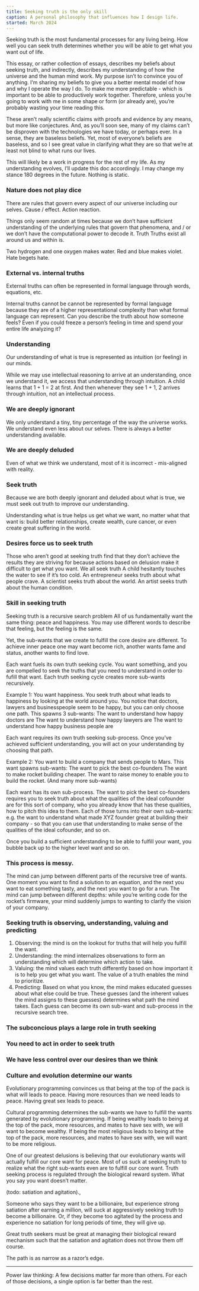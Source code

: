 ```yaml
---
title: Seeking truth is the only skill
caption: A personal philosophy that influences how I design life.
started: March 2024
---
```


Seeking truth is the most fundamental processes for any living being. How well you can seek truth determines whether you will be able to get what you want out of life.

This essay, or rather collection of essays, describes my beliefs about seeking truth, and indirectly, describes my understanding of how the universe and the human mind work. My purpose isn’t to convince you of anything. I’m sharing my beliefs to give you a better mental model of how and why I operate the way I do. To make me more predictable - which is important to be able to productively work together. Therefore, unless you’re going to work with me in some shape or form (or already are), you’re probably wasting your time reading this.

These aren’t really scientific claims with proofs and evidence by any means, but more like conjectures. And, as you’ll soon see, many of my claims can’t be disproven with the technologies we have today, or perhaps ever. In a sense, they are baseless beliefs. Yet, most of everyone’s beliefs are baseless, and so I see great value in clarifying what they are so that we’re at least not blind to what runs our lives.

This will likely be a work in progress for the rest of my life. As my understanding evolves, I’ll update this doc accordingly. I may change my stance 180 degrees in the future. Nothing is static.

### Nature does not play dice

There are rules that govern every aspect of our universe including our selves.
Cause / effect.
Action reaction.

Things only seem random at times because we don’t have sufficient understanding of the underlying rules that govern that phenomena, and / or we don’t have the computational power to decode it.
Truth
Truths exist all around us and within is.

Two hydrogen and one oxygen makes water.
Red and blue makes violet.
Hate begets hate.

### External vs. internal truths

External truths can often be represented in formal language through words, equations, etc.

Internal truths cannot be cannot be represented by formal language because they are of a higher representational complexity than what formal language can represent. Can you describe the truth about how someone feels? Even if you could freeze a person’s feeling in time and spend your entire life analyzing it?

### Understanding

Our understanding of what is true is represented as intuition (or feeling) in our minds.

While we may use intellectual reasoning to arrive at an understanding, once we understand it, we access that understanding through intuition. A child learns that 1 + 1 = 2 at first. And then whenever they see 1 + 1, 2 arrives through intuition, not an intellectual process.

### We are deeply ignorant

We only understand a tiny, tiny percentage of the way the universe works.
We understand even less about our selves.
There is always a better understanding available.

### We are deeply deluded

Even of what we think we understand, most of it is incorrect - mis-aligned with reality.

### Seek truth

Because we are both deeply ignorant and deluded about what is true, we must seek out truth to improve our understanding.

Understanding what is true helps us get what we want, no matter what that want is: build better relationships, create wealth, cure cancer, or even create great suffering in the world.

### Desires force us to seek truth

Those who aren’t good at seeking truth find that they don’t achieve the results they are striving for because actions based on delusion make it difficult to get what you want.
We all seek truth
A child hesitantly touches the water to see if it’s too cold.
An entrepreneur seeks truth about what people crave.
A scientist seeks truth about the world.
An artist seeks truth about the human condition.

### Skill in seeking truth

Seeking truth is a recursive search problem
All of us fundamentally want the same thing: peace and happiness.
You may use different words to describe that feeling, but the feeling is the same.

Yet, the sub-wants that we create to fulfill the core desire are different. To achieve inner peace one may want become rich, another wants fame and status, another wants to find love.

Each want fuels its own truth seeking cycle. You want something, and you are compelled to seek the truths that you need to understand in order to fufill that want. Each truth seeking cycle creates more sub-wants recursively.

Example 1:
You want happiness. You seek truth about what leads to happiness by looking at the world around you. You notice that doctors, lawyers and businesspeople seem to be happy, but you can only choose one path. This spawns 3 sub-wants:
The want to understand how happy doctors are
The want to understand how happy lawyers are
The want to understand how happy business people are

Each want requires its own truth seeking sub-process. Once you’ve achieved sufficient understanding, you will act on your understanding by choosing that path.

Example 2:
You want to build a company that sends people to Mars.
This want spawns sub-wants:
The want to pick the best co-founders
The want to make rocket building cheaper.
The want to raise money to enable you to build the rocket.
(And many more sub-wants)

Each want has its own sub-process. The want to pick the best co-founders requires you to seek truth about what the qualities of the ideal cofounder are for this sort of company, who you already know that has these qualities, how to pitch this idea to them. Each of those turns into their own sub-wants: e.g. the want to understand what made XYZ founder great at building their company - so that you can use that understanding to make sense of the qualities of the ideal cofounder, and so on.

Once you build a sufficient understanding to be able to fulfill your want, you bubble back up to the higher level want and so on.

### This process is messy.

The mind can jump between different parts of the recursive tree of wants. One moment you want to find a solution to an equation, and the next you want to eat something tasty, and the next you want to go for a run. The mind can jump between different depths: while you’re writing code for the rocket’s firmware, your mind suddenly jumps to wanting to clarify the vision of your company.

### Seeking truth is observing, understanding, valuing and predicting

1. Observing: the mind is on the lookout for truths that will help you fulfill the want.
2. Understanding: the mind internalizes observations to form an understanding which will determine which action to take.
3. Valuing: the mind values each truth differently based on how important it is to help you get what you want. The value of a truth enables the mind to prioritize.
4. Predicting: Based on what you know, the mind makes educated guesses about what else could be true. These guesses (and the inherent values the mind assigns to these guesses) determines what path the mind takes. Each guess can become its own sub-want and sub-process in the recursive search tree.

### The subconcious plays a large role in truth seeking

### You need to act in order to seek truth

### We have less control over our desires than we think

### Culture and evolution determine our wants

Evolutionary programming convinces us that being at the top of the pack is what will leads to peace. Having more resources than we need leads to peace. Having great sex leads to peace.

Cultural programming determines the sub-wants we have to fulfill the wants generated by evolutionary programming. If being wealthy leads to being at the top of the pack, more resources, and mates to have sex with, we will want to become wealthy. If being the most religious leads to being at the top of the pack, more resources, and mates to have sex with, we will want to be more religious.

One of our greatest delusions is believing that our evolutionary wants will actually fulfill our core want for peace. Most of us suck at seeking truth to realize what the right sub-wants even are to fulfill our core want.
Truth seeking process is regulated through the biological reward system.
What you say you want doesn’t matter.

(todo: satiation and agitation).,

Someone who says they want to be a billionaire, but experience strong satiation after earning a million, will suck at aggressively seeking truth to become a billionaire. Or, if they become too agitated by the process and experience no satiation for long periods of time, they will give up.

Great truth seekers must be great at managing their biological reward mechanism such that the satiation and agitation does not throw them off course.

The path is as narrow as a razor’s edge.

---

Power law thinking:
A few decisions matter far more than others.
For each of those decisions, a single option is far better than the rest.
